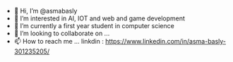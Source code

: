 - 👋 Hi, I’m @asmabasly
- 👀 I’m interested in AI, IOT and web and game development  
- 🌱 I’m currently a first year student in computer science 
- 💞️ I’m looking to collaborate on ...
- 📫 How to reach me ...
linkdin : https://www.linkedin.com/in/asma-basly-301235205/
<!---
asmabasly/asmabasly is a ✨ special ✨ repository because its `README.md` (this file) appears on your GitHub profile.
You can click the Preview link to take a look at your changes.
--->
